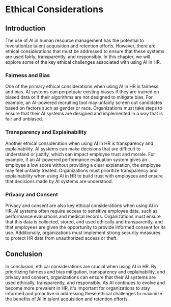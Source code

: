 Ethical Considerations
==========================================================

Introduction
------------

The use of AI in human resource management has the potential to revolutionize talent acquisition and retention efforts. However, there are ethical considerations that must be addressed to ensure that these systems are used fairly, transparently, and responsibly. In this chapter, we will explore some of the key ethical challenges associated with using AI in HR.

### Fairness and Bias

One of the primary ethical considerations when using AI in HR is fairness and bias. AI systems can perpetuate existing biases if they are trained on biased data or if their algorithms are not designed to mitigate bias. For example, an AI-powered recruiting tool may unfairly screen out candidates based on factors such as gender or race. Organizations must take steps to ensure that their AI systems are designed and implemented in a way that is fair and unbiased.

### Transparency and Explainability

Another ethical consideration when using AI in HR is transparency and explainability. AI systems can make decisions that are difficult to understand or justify, which can impact employee trust and morale. For example, if an AI-powered performance evaluation system gives an employee a low score without providing a clear explanation, the employee may feel unfairly treated. Organizations must prioritize transparency and explainability when using AI in HR to build trust with employees and ensure that decisions made by AI systems are understood.

### Privacy and Consent

Privacy and consent are also key ethical considerations when using AI in HR. AI systems often require access to sensitive employee data, such as performance evaluations and medical records. Organizations must ensure that this data is collected, stored, and used ethically and transparently, and that employees are given the opportunity to provide informed consent for its use. Additionally, organizations must implement strong security measures to protect HR data from unauthorized access or theft.

Conclusion
----------

In conclusion, ethical considerations are crucial when using AI in HR. By prioritizing fairness and bias mitigation, transparency and explainability, and privacy and consent, organizations can ensure that their AI systems are used ethically, transparently, and responsibly. As AI continues to evolve and become more prevalent in HR, it's important for organizations to stay informed and proactive in addressing these ethical challenges to maximize the benefits of AI in talent acquisition and retention efforts.
